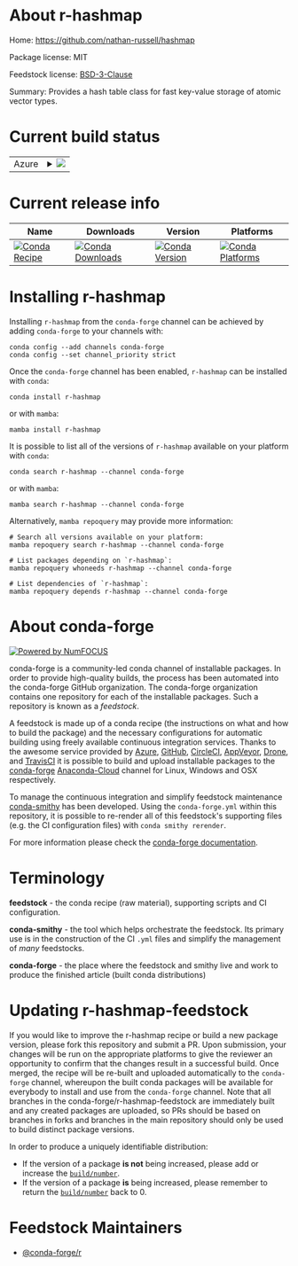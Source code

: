 About r-hashmap
===============

Home: https://github.com/nathan-russell/hashmap

Package license: MIT

Feedstock license: [BSD-3-Clause](https://github.com/conda-forge/r-hashmap-feedstock/blob/main/LICENSE.txt)

Summary: Provides a hash table class for fast key-value storage of atomic vector types.

Current build status
====================


<table>
    
  <tr>
    <td>Azure</td>
    <td>
      <details>
        <summary>
          <a href="https://dev.azure.com/conda-forge/feedstock-builds/_build/latest?definitionId=2437&branchName=main">
            <img src="https://dev.azure.com/conda-forge/feedstock-builds/_apis/build/status/r-hashmap-feedstock?branchName=main">
          </a>
        </summary>
        <table>
          <thead><tr><th>Variant</th><th>Status</th></tr></thead>
          <tbody><tr>
              <td>linux_64_r_base4.1</td>
              <td>
                <a href="https://dev.azure.com/conda-forge/feedstock-builds/_build/latest?definitionId=2437&branchName=main">
                  <img src="https://dev.azure.com/conda-forge/feedstock-builds/_apis/build/status/r-hashmap-feedstock?branchName=main&jobName=linux&configuration=linux_64_r_base4.1" alt="variant">
                </a>
              </td>
            </tr><tr>
              <td>linux_64_r_base4.2</td>
              <td>
                <a href="https://dev.azure.com/conda-forge/feedstock-builds/_build/latest?definitionId=2437&branchName=main">
                  <img src="https://dev.azure.com/conda-forge/feedstock-builds/_apis/build/status/r-hashmap-feedstock?branchName=main&jobName=linux&configuration=linux_64_r_base4.2" alt="variant">
                </a>
              </td>
            </tr><tr>
              <td>osx_64_r_base4.1</td>
              <td>
                <a href="https://dev.azure.com/conda-forge/feedstock-builds/_build/latest?definitionId=2437&branchName=main">
                  <img src="https://dev.azure.com/conda-forge/feedstock-builds/_apis/build/status/r-hashmap-feedstock?branchName=main&jobName=osx&configuration=osx_64_r_base4.1" alt="variant">
                </a>
              </td>
            </tr><tr>
              <td>osx_64_r_base4.2</td>
              <td>
                <a href="https://dev.azure.com/conda-forge/feedstock-builds/_build/latest?definitionId=2437&branchName=main">
                  <img src="https://dev.azure.com/conda-forge/feedstock-builds/_apis/build/status/r-hashmap-feedstock?branchName=main&jobName=osx&configuration=osx_64_r_base4.2" alt="variant">
                </a>
              </td>
            </tr><tr>
              <td>win_64</td>
              <td>
                <a href="https://dev.azure.com/conda-forge/feedstock-builds/_build/latest?definitionId=2437&branchName=main">
                  <img src="https://dev.azure.com/conda-forge/feedstock-builds/_apis/build/status/r-hashmap-feedstock?branchName=main&jobName=win&configuration=win_64_" alt="variant">
                </a>
              </td>
            </tr>
          </tbody>
        </table>
      </details>
    </td>
  </tr>
</table>

Current release info
====================

| Name | Downloads | Version | Platforms |
| --- | --- | --- | --- |
| [![Conda Recipe](https://img.shields.io/badge/recipe-r--hashmap-green.svg)](https://anaconda.org/conda-forge/r-hashmap) | [![Conda Downloads](https://img.shields.io/conda/dn/conda-forge/r-hashmap.svg)](https://anaconda.org/conda-forge/r-hashmap) | [![Conda Version](https://img.shields.io/conda/vn/conda-forge/r-hashmap.svg)](https://anaconda.org/conda-forge/r-hashmap) | [![Conda Platforms](https://img.shields.io/conda/pn/conda-forge/r-hashmap.svg)](https://anaconda.org/conda-forge/r-hashmap) |

Installing r-hashmap
====================

Installing `r-hashmap` from the `conda-forge` channel can be achieved by adding `conda-forge` to your channels with:

```
conda config --add channels conda-forge
conda config --set channel_priority strict
```

Once the `conda-forge` channel has been enabled, `r-hashmap` can be installed with `conda`:

```
conda install r-hashmap
```

or with `mamba`:

```
mamba install r-hashmap
```

It is possible to list all of the versions of `r-hashmap` available on your platform with `conda`:

```
conda search r-hashmap --channel conda-forge
```

or with `mamba`:

```
mamba search r-hashmap --channel conda-forge
```

Alternatively, `mamba repoquery` may provide more information:

```
# Search all versions available on your platform:
mamba repoquery search r-hashmap --channel conda-forge

# List packages depending on `r-hashmap`:
mamba repoquery whoneeds r-hashmap --channel conda-forge

# List dependencies of `r-hashmap`:
mamba repoquery depends r-hashmap --channel conda-forge
```


About conda-forge
=================

[![Powered by
NumFOCUS](https://img.shields.io/badge/powered%20by-NumFOCUS-orange.svg?style=flat&colorA=E1523D&colorB=007D8A)](https://numfocus.org)

conda-forge is a community-led conda channel of installable packages.
In order to provide high-quality builds, the process has been automated into the
conda-forge GitHub organization. The conda-forge organization contains one repository
for each of the installable packages. Such a repository is known as a *feedstock*.

A feedstock is made up of a conda recipe (the instructions on what and how to build
the package) and the necessary configurations for automatic building using freely
available continuous integration services. Thanks to the awesome service provided by
[Azure](https://azure.microsoft.com/en-us/services/devops/), [GitHub](https://github.com/),
[CircleCI](https://circleci.com/), [AppVeyor](https://www.appveyor.com/),
[Drone](https://cloud.drone.io/welcome), and [TravisCI](https://travis-ci.com/)
it is possible to build and upload installable packages to the
[conda-forge](https://anaconda.org/conda-forge) [Anaconda-Cloud](https://anaconda.org/)
channel for Linux, Windows and OSX respectively.

To manage the continuous integration and simplify feedstock maintenance
[conda-smithy](https://github.com/conda-forge/conda-smithy) has been developed.
Using the ``conda-forge.yml`` within this repository, it is possible to re-render all of
this feedstock's supporting files (e.g. the CI configuration files) with ``conda smithy rerender``.

For more information please check the [conda-forge documentation](https://conda-forge.org/docs/).

Terminology
===========

**feedstock** - the conda recipe (raw material), supporting scripts and CI configuration.

**conda-smithy** - the tool which helps orchestrate the feedstock.
                   Its primary use is in the construction of the CI ``.yml`` files
                   and simplify the management of *many* feedstocks.

**conda-forge** - the place where the feedstock and smithy live and work to
                  produce the finished article (built conda distributions)


Updating r-hashmap-feedstock
============================

If you would like to improve the r-hashmap recipe or build a new
package version, please fork this repository and submit a PR. Upon submission,
your changes will be run on the appropriate platforms to give the reviewer an
opportunity to confirm that the changes result in a successful build. Once
merged, the recipe will be re-built and uploaded automatically to the
`conda-forge` channel, whereupon the built conda packages will be available for
everybody to install and use from the `conda-forge` channel.
Note that all branches in the conda-forge/r-hashmap-feedstock are
immediately built and any created packages are uploaded, so PRs should be based
on branches in forks and branches in the main repository should only be used to
build distinct package versions.

In order to produce a uniquely identifiable distribution:
 * If the version of a package **is not** being increased, please add or increase
   the [``build/number``](https://docs.conda.io/projects/conda-build/en/latest/resources/define-metadata.html#build-number-and-string).
 * If the version of a package **is** being increased, please remember to return
   the [``build/number``](https://docs.conda.io/projects/conda-build/en/latest/resources/define-metadata.html#build-number-and-string)
   back to 0.

Feedstock Maintainers
=====================

* [@conda-forge/r](https://github.com/conda-forge/r/)

